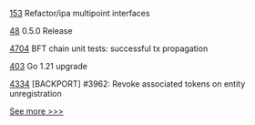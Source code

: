
[153](https://github.com/hyperledger/besu-native/pull/153) Refactor/ipa multipoint interfaces

[48](https://github.com/hyperledger-labs/perun-eth-backend/pull/48) 0.5.0 Release

[4704](https://github.com/hyperledger/fabric/pull/4704) BFT chain unit tests: successful tx propagation

[403](https://github.com/hyperledger-labs/go-perun/pull/403) Go 1.21 upgrade

[4334](https://github.com/hyperledger/iroha/pull/4334) [BACKPORT] #3962: Revoke associated tokens on entity unregistration


[See more >>>](https://start-here.hyperledger.org/pull-requests)
